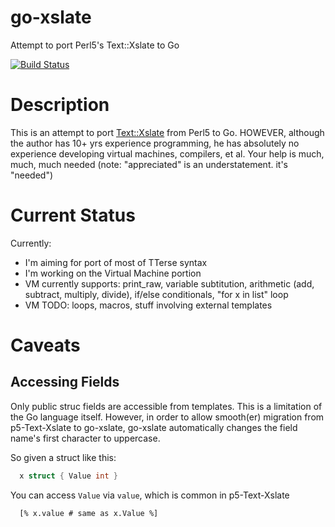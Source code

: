 go-xslate
=========

Attempt to port Perl5's Text::Xslate to Go

[![Build Status](https://travis-ci.org/lestrrat/go-xslate.png?branch=master)](https://travis-ci.org/lestrrat/go-xslate)

Description
===========

This is an attempt to port [Text::Xslate](https://github.com/xslate/p5-Text-Xslate) from Perl5 to Go.
HOWEVER, although the author has 10+ yrs experience programming, he has absolutely no experience developing virtual machines, compilers, et al. Your help is much, much, much needed (note: "appreciated" is an understatement. it's "needed")

Current Status
=======

Currently:

* I'm aiming for port of most of TTerse syntax
* I'm working on the Virtual Machine portion
* VM currently supports: print\_raw, variable subtitution, arithmetic (add, subtract, multiply, divide), if/else conditionals, "for x in list" loop
* VM TODO: loops, macros, stuff involving external templates


Caveats
=======

Accessing Fields
----------------

Only public struc fields are accessible from templates. This is a limitation of the Go language itself.
However, in order to allow smooth(er) migration from p5-Text-Xslate to go-xslate, go-xslate automatically changes the field name's first character to uppercase.

So given a struct like this:

```go
  x struct { Value int }
```

You can access `Value` via `value`, which is common in p5-Text-Xslate

```
  [% x.value # same as x.Value %]
```
